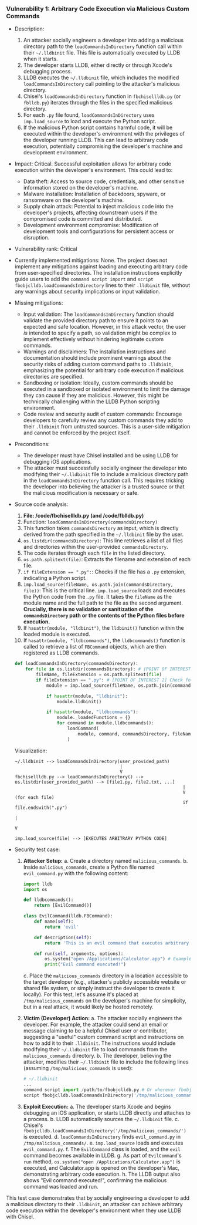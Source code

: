 ### Vulnerability 1: Arbitrary Code Execution via Malicious Custom Commands

* Description:
    1. An attacker socially engineers a developer into adding a malicious directory path to the `loadCommandsInDirectory` function call within their `~/.lldbinit` file. This file is automatically executed by LLDB when it starts.
    2. The developer starts LLDB, either directly or through Xcode's debugging process.
    3. LLDB executes the `~/.lldbinit` file, which includes the modified `loadCommandsInDirectory` call pointing to the attacker's malicious directory.
    4. Chisel's `loadCommandsInDirectory` function in `fbchisellldb.py` (or `fblldb.py`) iterates through the files in the specified malicious directory.
    5. For each `.py` file found, `loadCommandsInDirectory` uses `imp.load_source` to load and execute the Python script.
    6. If the malicious Python script contains harmful code, it will be executed within the developer's environment with the privileges of the developer running LLDB. This can lead to arbitrary code execution, potentially compromising the developer's machine and development environment.

* Impact:
    Critical. Successful exploitation allows for arbitrary code execution within the developer's environment. This could lead to:
    - Data theft: Access to source code, credentials, and other sensitive information stored on the developer's machine.
    - Malware installation: Installation of backdoors, spyware, or ransomware on the developer's machine.
    - Supply chain attack: Potential to inject malicious code into the developer's projects, affecting downstream users if the compromised code is committed and distributed.
    - Development environment compromise: Modification of development tools and configurations for persistent access or disruption.

* Vulnerability rank: Critical

* Currently implemented mitigations:
    None. The project does not implement any mitigations against loading and executing arbitrary code from user-specified directories. The installation instructions explicitly guide users to add the `command script import` and `script fbobjclldb.loadCommandsInDirectory` lines to their `.lldbinit` file, without any warnings about security implications or input validation.

* Missing mitigations:
    - Input validation: The `loadCommandsInDirectory` function should validate the provided directory path to ensure it points to an expected and safe location. However, in this attack vector, the user *is* intended to specify a path, so validation might be complex to implement effectively without hindering legitimate custom commands.
    - Warnings and disclaimers: The installation instructions and documentation should include prominent warnings about the security risks of adding custom command paths to `.lldbinit`, emphasizing the potential for arbitrary code execution if malicious directories are specified.
    - Sandboxing or isolation: Ideally, custom commands should be executed in a sandboxed or isolated environment to limit the damage they can cause if they are malicious. However, this might be technically challenging within the LLDB Python scripting environment.
    - Code review and security audit of custom commands: Encourage developers to carefully review any custom commands they add to their `.lldbinit` from untrusted sources. This is a user-side mitigation and cannot be enforced by the project itself.

* Preconditions:
    - The developer must have Chisel installed and be using LLDB for debugging iOS applications.
    - The attacker must successfully socially engineer the developer into modifying their `~/.lldbinit` file to include a malicious directory path in the `loadCommandsInDirectory` function call. This requires tricking the developer into believing the attacker is a trusted source or that the malicious modification is necessary or safe.

* Source code analysis:
    1. **File: /code/fbchisellldb.py (and /code/fblldb.py)**
    2. Function: `loadCommandsInDirectory(commandsDirectory)`
    3. This function takes `commandsDirectory` as input, which is directly derived from the path specified in the `~/.lldbinit` file by the user.
    4. `os.listdir(commandsDirectory)`: This line retrieves a list of all files and directories within the user-provided `commandsDirectory`.
    5. The code iterates through each `file` in the listed directory.
    6. `os.path.splitext(file)`: Extracts the filename and extension of each file.
    7. `if fileExtension == ".py":`: Checks if the file has a `.py` extension, indicating a Python script.
    8. `imp.load_source(fileName, os.path.join(commandsDirectory, file))`: This is the critical line. `imp.load_source` loads and executes the Python code from the `.py` file.  It takes the `fileName` as the module name and the full path to the file as the second argument. **Crucially, there is no validation or sanitization of the `commandsDirectory` path or the contents of the Python files before execution.**
    9. If `hasattr(module, "lldbinit")`, the `lldbinit()` function within the loaded module is executed.
    10. If `hasattr(module, "lldbcommands")`, the `lldbcommands()` function is called to retrieve a list of `FBCommand` objects, which are then registered as LLDB commands.

    ```python
    def loadCommandsInDirectory(commandsDirectory):
        for file in os.listdir(commandsDirectory): # [POINT OF INTEREST 1] List files from user-provided directory
            fileName, fileExtension = os.path.splitext(file)
            if fileExtension == ".py": # [POINT OF INTEREST 2] Check for .py extension
                module = imp.load_source(fileName, os.path.join(commandsDirectory, file)) # [VULNERABILITY] Load and execute Python code

                if hasattr(module, "lldbinit"):
                    module.lldbinit()

                if hasattr(module, "lldbcommands"):
                    module._loadedFunctions = {}
                    for command in module.lldbcommands():
                        loadCommand(
                            module, command, commandsDirectory, fileName, fileExtension
                        )
    ```
    Visualization:

    ```
    ~/.lldbinit --> loadCommandsInDirectory(user_provided_path)
                                            |
                                            V
    fbchisellldb.py --> loadCommandsInDirectory() --> os.listdir(user_provided_path) --> [file1.py, file2.txt, ...]
                                                                    |
                                                                    V (for each file)
                                                                    if file.endswith(".py")
                                                                        |
                                                                        V
                                                                        imp.load_source(file) --> [EXECUTES ARBITRARY PYTHON CODE]
    ```

* Security test case:
    1. **Attacker Setup:**
        a. Create a directory named `malicious_commands`.
        b. Inside `malicious_commands`, create a Python file named `evil_command.py` with the following content:

        ```python
        import lldb
        import os

        def lldbcommands():
            return [EvilCommand()]

        class EvilCommand(lldb.FBCommand):
            def name(self):
                return 'evil'

            def description(self):
                return 'This is an evil command that executes arbitrary code.'

            def run(self, arguments, options):
                os.system("open /Applications/Calculator.app") # Example: Open Calculator.app as malicious action
                print("Evil command executed!")

        ```
        c. Place the `malicious_commands` directory in a location accessible to the target developer (e.g., attacker's publicly accessible website or shared file system, or simply instruct the developer to create it locally). For this test, let's assume it's placed at `/tmp/malicious_commands` on the developer's machine for simplicity, but in a real attack, it would likely be hosted remotely.

    2. **Victim (Developer) Action:**
        a. The attacker socially engineers the developer. For example, the attacker could send an email or message claiming to be a helpful Chisel user or contributor, suggesting a "useful" custom command script and instructions on how to add it to their `.lldbinit`. The instructions would include modifying their `~/.lldbinit` file to load commands from the `malicious_commands` directory.
        b. The developer, believing the attacker, modifies their `~/.lldbinit` file to include the following lines (assuming `/tmp/malicious_commands` is used):

        ```python
        # ~/.lldbinit
        ...
        command script import /path/to/fbobjclldb.py # Or wherever fbobjclldb.py is located for the developer
        script fbobjclldb.loadCommandsInDirectory('/tmp/malicious_commands/') # [MALICIOUS MODIFICATION]
        ```

    3. **Exploit Execution:**
        a. The developer starts Xcode and begins debugging an iOS application, or starts LLDB directly and attaches to a process.
        b. LLDB automatically sources the `~/.lldbinit` file.
        c. Chisel's `fbobjclldb.loadCommandsInDirectory('/tmp/malicious_commands/')` is executed.
        d. `loadCommandsInDirectory` finds `evil_command.py` in `/tmp/malicious_commands/`.
        e. `imp.load_source` loads and executes `evil_command.py`.
        f. The `EvilCommand` class is loaded, and the `evil` command becomes available in LLDB.
        g. As part of `EvilCommand`'s `run` method, `os.system("open /Applications/Calculator.app")` is executed, and Calculator.app is opened on the developer's Mac, demonstrating arbitrary code execution.
        h. The LLDB output also shows "Evil command executed!", confirming the malicious command was loaded and run.

This test case demonstrates that by socially engineering a developer to add a malicious directory to their `.lldbinit`, an attacker can achieve arbitrary code execution within the developer's environment when they use LLDB with Chisel.